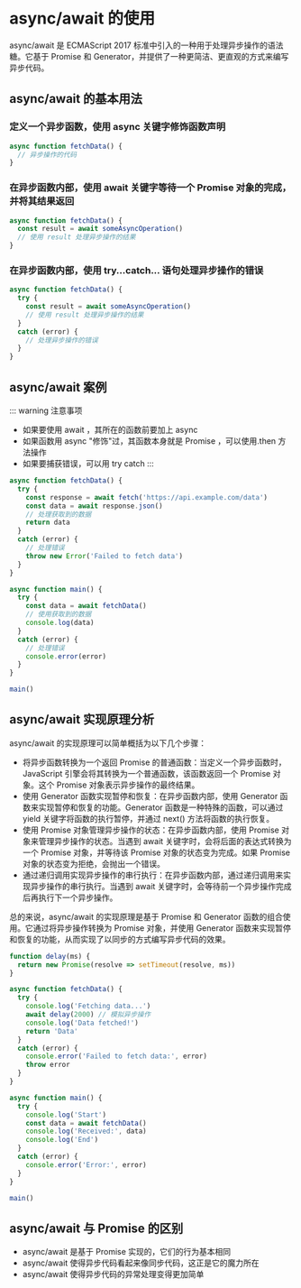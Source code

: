 # async/await 的使用

async/await 是 ECMAScript 2017 标准中引入的一种用于处理异步操作的语法糖。它基于 Promise 和 Generator，并提供了一种更简洁、更直观的方式来编写异步代码。

## async/await 的基本用法

### 定义一个异步函数，使用 async 关键字修饰函数声明

```js
async function fetchData() {
  // 异步操作的代码
}
```

### 在异步函数内部，使用 await 关键字等待一个 Promise 对象的完成，并将其结果返回

```js
async function fetchData() {
  const result = await someAsyncOperation()
  // 使用 result 处理异步操作的结果
}
```

### 在异步函数内部，使用 try...catch... 语句处理异步操作的错误

```js
async function fetchData() {
  try {
    const result = await someAsyncOperation()
    // 使用 result 处理异步操作的结果
  }
  catch (error) {
    // 处理异步操作的错误
  }
}
```

## async/await 案例

::: warning 注意事项

- 如果要使用 await ，其所在的函数前要加上 async
- 如果函数用 async "修饰"过，其函数本身就是 Promise ，可以使用.then 方法操作
- 如果要捕获错误，可以用 try catch
  :::

```js
async function fetchData() {
  try {
    const response = await fetch('https://api.example.com/data')
    const data = await response.json()
    // 处理获取到的数据
    return data
  }
  catch (error) {
    // 处理错误
    throw new Error('Failed to fetch data')
  }
}

async function main() {
  try {
    const data = await fetchData()
    // 使用获取到的数据
    console.log(data)
  }
  catch (error) {
    // 处理错误
    console.error(error)
  }
}

main()
```

## async/await 实现原理分析

async/await 的实现原理可以简单概括为以下几个步骤：

- 将异步函数转换为一个返回 Promise 的普通函数：当定义一个异步函数时，JavaScript 引擎会将其转换为一个普通函数，该函数返回一个 Promise 对象。这个 Promise 对象表示异步操作的最终结果。
- 使用 Generator 函数实现暂停和恢复：在异步函数内部，使用 Generator 函数来实现暂停和恢复的功能。Generator 函数是一种特殊的函数，可以通过 yield 关键字将函数的执行暂停，并通过 next() 方法将函数的执行恢复。
- 使用 Promise 对象管理异步操作的状态：在异步函数内部，使用 Promise 对象来管理异步操作的状态。当遇到 await 关键字时，会将后面的表达式转换为一个 Promise 对象，并等待该 Promise 对象的状态变为完成。如果 Promise 对象的状态变为拒绝，会抛出一个错误。
- 通过递归调用实现异步操作的串行执行：在异步函数内部，通过递归调用来实现异步操作的串行执行。当遇到 await 关键字时，会等待前一个异步操作完成后再执行下一个异步操作。

总的来说，async/await 的实现原理是基于 Promise 和 Generator 函数的组合使用。它通过将异步操作转换为 Promise 对象，并使用 Generator 函数来实现暂停和恢复的功能，从而实现了以同步的方式编写异步代码的效果。

```js
function delay(ms) {
  return new Promise(resolve => setTimeout(resolve, ms))
}

async function fetchData() {
  try {
    console.log('Fetching data...')
    await delay(2000) // 模拟异步操作
    console.log('Data fetched!')
    return 'Data'
  }
  catch (error) {
    console.error('Failed to fetch data:', error)
    throw error
  }
}

async function main() {
  try {
    console.log('Start')
    const data = await fetchData()
    console.log('Received:', data)
    console.log('End')
  }
  catch (error) {
    console.error('Error:', error)
  }
}

main()
```

## async/await 与 Promise 的区别

- async/await 是基于 Promise 实现的，它们的行为基本相同
- async/await 使得异步代码看起来像同步代码，这正是它的魔力所在
- async/await 使得异步代码的异常处理变得更加简单
